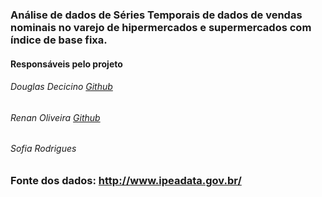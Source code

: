 ### Análise de dados de Séries Temporais de dados de vendas nominais no varejo de hipermercados e supermercados com índice de base fixa.

#### Responsáveis pelo projeto
###### Douglas Decicino [Github](https://github.com/decicino)
###### Renan Oliveira [Github](https://github.com/nan-oliveira)
###### Sofia Rodrigues

### Fonte dos dados: http://www.ipeadata.gov.br/

